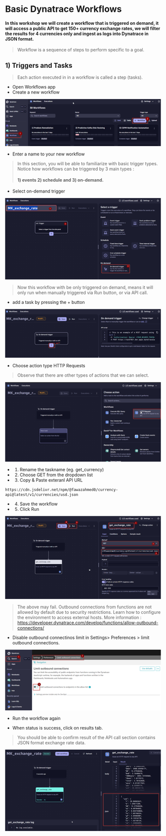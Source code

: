 # Basic Dynatrace Workflows

#### In this workshop we will create a workflow that is triggered on demand, it will access a public API to get 150+ currency exchange rates, we will filter the results for 4 currencies only and ingest as logs into Dynatrace in JSON format. 

> Workflow is a sequence of steps to perform specific to a goal.

## 1) Triggers and Tasks

> Each action executed in in a workflow is called a step (tasks).


- Open Workflows app
- Create a new workflow

!["workflow"](https://github.com/hakansuku/D1APACTraining/blob/main/images/WORKFLOWS/workflowsapp.png?raw=true)

 - Enter a name to your new workflow 

>  In this section, you will be able to familiarize with basic trigger types.  Notice how workflows can be triggered by 3 main types :
> #### 1) events 2) schedule and 3) on-demand.

 - Select on-demand trigger 

!["entername"](https://github.com/hakansuku/D1APACTraining/blob/main/images/WORKFLOWS/ondemandtrigger.png?raw=true)
> Now this workflow with be only triggered on demand, means it will only run when manually triggered via Run button, or via API call. 

- add a task by pressing the + button

!["add task"](https://github.com/hakansuku/D1APACTraining/blob/main/images/WORKFLOWS/createaction.png?raw=true)

- Choose action type HTTP Requests
  
> Observe that there are other types of actions that we can select.

!["add task"](https://github.com/hakansuku/D1APACTraining/blob/main/images/WORKFLOWS/HTTPRequest1.png?raw=true)

- 1) Rename the taskname  (eg. get_currency)
- 2) Choose GET from the dropdown list
- 3) Copy & Paste exteranl API URL 
```
https://cdn.jsdelivr.net/npm/@fawazahmed0/currency-api@latest/v1/currencies/usd.json
```
- 4) Save the workflow
- 5) Click Run

!["getexchange"](https://github.com/hakansuku/D1APACTraining/blob/main/images/WORKFLOWS/getexchangerate.png?raw=true)

> The above may fail.  Outbound connections from functions are not allowed by default due to security restrictions. Learn how to configure the environment to access external hosts. More information : https://developer.dynatrace.com/develop/functions/allow-outbound-connections/

- Disable outbound connectinos limit in Settings> Preferences > limit outbound connections. 

![](https://github.com/hakansuku/D1APACTraining/blob/main/images/WORKFLOWS/limitoutbound.png?raw=true)

-  Run the workflow again

- When status is success, click on results tab.

> You should be able to confirm result of the API call section contains JSON format exchange rate data.

![](https://github.com/hakansuku/D1APACTraining/blob/main/images/WORKFLOWS/jsonresult.png?raw=true)


